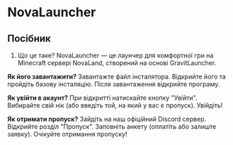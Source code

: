 # NovaLauncher
## Посібник

1. Що це таке?
NovaLauncher — це лаунчер для комфортної гри на Minecraft сервері NovaLand, створений на основі GravitLauncher.

**Як його завантажити?**
Завантажте файл інсталятора.
Відкрийте його та пройдіть базову інсталяцію.
Після завантаження відкрийте програму.

**Як увійти в акаунт?**
При відкритті натискайте кнопку "Увійти".
Вибирайте свій нік (або введіть той, на який у вас є пропуск).
Увійдіть!

**Як отримати пропуск?**
Зайдіть на наш офіційний Discord сервер.
Відкрийте розділ "Пропуск".
Заповніть анкету (оплатіть або залиште заявку).
Очікуйте отримання пропуску!
